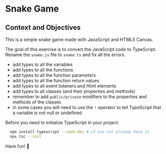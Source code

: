 # Snake Game

## Context and Objectives

This is a simple snake game made with JavaScript and HTML5 Canvas.

The goal of this exercise is to convert the JavaScript code to TypeScript.
Rename the `snake.js` file to `snake.ts` and fix all the errors.

- add types to all the variables
- add types to all the functions
- add types to all the function parameters
- add types to all the function return values
- add types to all event listeners and Html elements
- add types to all classes (and their properties and methods) 
- remember to add `public/private` modifiers to the properties and methods of the classes
- in some cases you will need to use the `!` operator to tell TypeScript that a variable is not null or undefined

Before you need to initialize TypeScript in your project:

```bash
  npm install typescript --save-dev # if you not already have it
  npx tsc --init
```

Have fun! 🐍